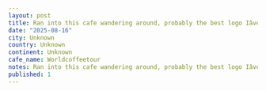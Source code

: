 ```yaml
---
layout: post
title: Ran into this cafe wandering around, probably the best logo Iâve seen on the #worldcoffeetour #canipetthatdog
date: "2025-08-16"
city: Unknown
country: Unknown
continent: Unknown
cafe_name: Worldcoffeetour
notes: Ran into this cafe wandering around, probably the best logo Iâve seen on the #worldcoffeetour #canipetthatdog
published: 1
---
```

